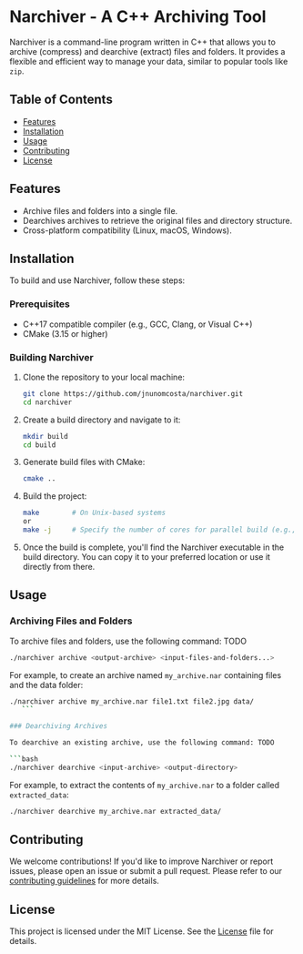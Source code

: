 # Narchiver - A C++ Archiving Tool

Narchiver is a command-line program written in C++ that allows you to archive (compress) and dearchive (extract) files and folders. It provides a flexible and efficient way to manage your data, similar to popular tools like `zip`.

## Table of Contents

- [Features](#features)
- [Installation](#installation)
- [Usage](#usage)
- [Contributing](#contributing)
- [License](#license)

## Features

- Archive files and folders into a single file.
- Dearchives archives to retrieve the original files and directory structure.
- Cross-platform compatibility (Linux, macOS, Windows).

## Installation

To build and use Narchiver, follow these steps:

### Prerequisites

- C++17 compatible compiler (e.g., GCC, Clang, or Visual C++)
- CMake (3.15 or higher)

### Building Narchiver

1. Clone the repository to your local machine:

   ```bash
   git clone https://github.com/jnunomcosta/narchiver.git
   cd narchiver
   ```

2. Create a build directory and navigate to it:

   ```bash
   mkdir build
   cd build
   ```

3. Generate build files with CMake:

   ```bash
   cmake ..
   ```

4. Build the project:

   ```bash
   make        # On Unix-based systems
   or
   make -j     # Specify the number of cores for parallel build (e.g., make -j4)
   ```

5. Once the build is complete, you'll find the Narchiver executable in the build directory. You can copy it to your preferred location or use it directly from there.

## Usage

### Archiving Files and Folders

To archive files and folders, use the following command: TODO

   ```bash
   ./narchiver archive <output-archive> <input-files-and-folders...>
   ```

For example, to create an archive named `my_archive.nar` containing files and the data folder:

   ```bash
   ./narchiver archive my_archive.nar file1.txt file2.jpg data/
      ```

### Dearchiving Archives

To dearchive an existing archive, use the following command: TODO

   ```bash
   ./narchiver dearchive <input-archive> <output-directory>
   ```

For example, to extract the contents of `my_archive.nar` to a folder called `extracted_data`:

   ```bash
   ./narchiver dearchive my_archive.nar extracted_data/
   ```

## Contributing

We welcome contributions! If you'd like to improve Narchiver or report issues, please open an issue or submit a pull request. Please refer to our [contributing guidelines](docs/CONTRIBUTING.md) for more details.

## License

This project is licensed under the MIT License. See the [License](docs/LICENSE) file for details.
